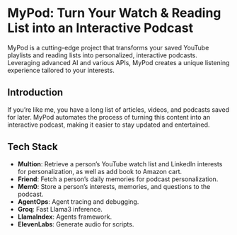 # MyPod: Turn Your Watch & Reading List into an Interactive Podcast

MyPod is a cutting-edge project that transforms your saved YouTube playlists and reading lists into personalized, interactive podcasts. Leveraging advanced AI and various APIs, MyPod creates a unique listening experience tailored to your interests.

## Introduction
If you’re like me, you have a long list of articles, videos, and podcasts saved for later. MyPod automates the process of turning this content into an interactive podcast, making it easier to stay updated and entertained.

## Tech Stack
- **Multion**: Retrieve a person’s YouTube watch list and LinkedIn interests for personalization, as well as add book to Amazon cart.
- **Friend**: Fetch a person’s daily memories for podcast personalization.
- **Mem0**: Store a person’s interests, memories, and questions to the podcast.
- **AgentOps**: Agent tracing and debugging.
- **Groq**: Fast Llama3 inference.
- **LlamaIndex**: Agents framework.
- **ElevenLabs**: Generate audio for scripts.

